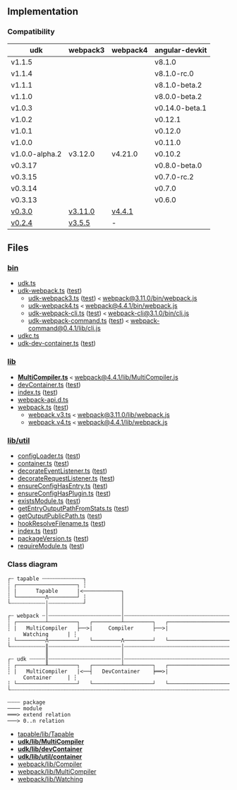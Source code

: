## Implementation

### Compatibility

| udk | webpack3 | webpack4 | angular-devkit |
|-----|----------|----------|----------------|
| v1.1.5 |  |  | v8.1.0 |
| v1.1.4 |  |  | v8.1.0-rc.0 |
| v1.1.1 |  |  | v8.1.0-beta.2 |
| v1.1.0 |  |  | v8.0.0-beta.2 |
| v1.0.3 |  |  | v0.14.0-beta.1 |
| v1.0.2 |  |  | v0.12.1 |
| v1.0.1 |  |  | v0.12.0 |
| v1.0.0 |  |  | v0.11.0 |
| v1.0.0-alpha.2 | v3.12.0 | v4.21.0 | v0.10.2 |
| v0.3.17 |  |  | v0.8.0-beta.0 |
| v0.3.15 |  |  | v0.7.0-rc.2 |
| v0.3.14 |  |  | v0.7.0 |
| v0.3.13 |  |  | v0.6.0 |
| [v0.3.0](https://github.com/enten/udk/tree/v0.3.0) | [v3.11.0](https://github.com/webpack/webpack/tree/v3.11.0) | [v4.4.1](https://github.com/webpack/webpack/tree/v4.4.1) |
| [v0.2.4](https://github.com/enten/udk/tree/v0.2.4) | [v3.5.5](https://github.com/webpack/webpack/tree/v3.5.5) | - |

## Files

### [bin](https://github.com/enten/udk/tree/dev/bin)

* [udk.ts](../bin/udk.ts)
* [udk-webpack.ts](../bin/udk-webpack.ts) ([test](../test/bin/udk-webpack_spec.ts))
    * [udk-webpack3.ts](../bin/udk-webpack3.ts) ([test](../test/bin/udk-webpack3_spec.ts)) `<` [webpack@3.11.0/bin/webpack.js](https://github.com/webpack/webpack/blob/v3.11.0/bin/webpack.js)
    * [udk-webpack4.ts](../bin/udk-webpack4.ts) `<` [webpack@4.4.1/bin/webpack.js](https://github.com/webpack/webpack/blob/v4.4.1/bin/webpack.js)
    * [udk-webpack-cli.ts](../bin/udk-webpack-cli.ts) ([test](../test/bin/udk-webpack-cli_spec.ts)) `<` [webpack-cli@3.1.0/bin/cli.js](https://github.com/webpack/webpack-cli/blob/v.3.1.0/bin/cli.js)
    * [udk-webpack-command.ts](../bin/udk-webpack-command.ts) ([test](../test/bin/udk-webpack-command_spec.ts)) `<` [webpack-command@0.4.1/lib/cli.js](https://github.com/webpack-contrib/webpack-command/blob/v0.4.1/lib/cli.js)
* [udkc.ts](../bin/udkc.ts)
* [udk-dev-container.ts](../bin/udk-dev-container.ts) ([test](../test/bin/udk-dev-container_spec.ts))

### [lib](https://github.com/enten/udk/tree/dev/lib)

* **[MultiCompiler.ts](../lib/MultiCompiler.ts)** `<` [webpack@4.4.1/lib/MultiCompiler.js](https://github.com/webpack/webpack/blob/v4.4.1/lib/MultiCompiler.js)
* [devContainer.ts](../lib/devContainer.ts) ([test](../test/lib/devContainer_spec.ts))
* [index.ts](../lib/index.ts) ([test](../test/lib/index_spec.ts))
* [webpack-api.d.ts](../lib/webpack-api.d.ts)
* [webpack.ts](../lib/webpack.ts) ([test](../test/lib/webpack_spec.ts))
    * [webpack.v3.ts](../lib/webpack.v3.ts) `<` [webpack@3.11.0/lib/webpack.js](https://github.com/webpack/webpack/blob/v3.11.0/lib/webpack.js)
    * [webpack.v4.ts](../lib/webpack.v4.ts) `<` [webpack@4.4.1/lib/webpack.js](https://github.com/webpack/webpack/blob/v4.4.1/lib/webpack.js)

### [lib/util](https://github.com/enten/udk/tree/dev/lib/util)

* [configLoader.ts](../lib/util/configLoader.ts) ([test](../test/lib/util/configLoader_spec.ts))
* [container.ts](../lib/util/container.ts) ([test](../test/lib/util/container_spec.ts))
* [decorateEventListener.ts](../lib/util/decorateEventListener.ts) ([test](../test/lib/util/decorateEventListener_spec.ts))
* [decorateRequestListener.ts](../lib/util/decorateRequestListener.ts) ([test](../test/lib/util/decorateRequestListener_spec.ts))
* [ensureConfigHasEntry.ts](../lib/util/ensureConfigHasEntry.ts) ([test](../test/lib/util/ensureConfigHasEntry_spec.ts))
* [ensureConfigHasPlugin.ts](../lib/util/ensureConfigHasPlugin.ts) ([test](../test/lib/util/ensureConfigHasPlugin_spec.ts))
* [existsModule.ts](../lib/util/existsModule.ts) ([test](../test/lib/util/existsModule_spec.ts))
* [getEntryOutputPathFromStats.ts](../lib/util/getEntryOutputPathFromStats.ts) ([test](../test/lib/util/getEntryOutputPathFromStats_spec.ts))
* [getOutputPublicPath.ts](../lib/util/getOutputPublicPath.ts) ([test](../test/lib/util/getOutputPublicPath_spec.ts))
* [hookResolveFilename.ts](../lib/util/hookResolveFilename.ts) ([test](../test/lib/util/hookResolveFilename_spec.ts))
* [index.ts](../lib/util/index.ts) ([test](../test/lib/util/index_spec.ts))
* [packageVersion.ts](../lib/util/packageVersion.ts) ([test](../test/lib/util/packageVersion_spec.ts))
* [requireModule.ts](../lib/util/requireModule.ts) ([test](../test/lib/util/requireModule_spec.ts))


### Class diagram

```
┌┄ tapable ┄┄┄┄┄┄┄┄┄┄┄┄┄┐
┆ ┌───────────────────┐ ┆
┆ |      Tapable      |<────────────┐
┆ └─────────Λ─────────┘ ┆           │
└┄┄┄┄┄┄┄┄┄┄┄│┄┄┄┄┄┄┄┄┄┄┄┘           │
            │                       │
┌┄ webpack ┄│┄┄┄┄┄┄┄┄┄┄┄┄┄┄┄┄┄┄┄┄┄┄┄│┄┄┄┄┄┄┄┄┄┄┄┄┄┄┄┄┄┄┄┄┄┄┄┄┄┄┄┄┄┄┄┄┄┄┄┐
┆ ┌─────────┴─────────┐   ┌─────────┴─────────┐   ┌───────────────────┐ ┆
┆ |   MultiCompiler   ├──>|     Compiler      ├──>|     Watching      | ┆
┆ └─────────Λ─────────┘   └─────────Λ─────────┘   └───────────────────┘ ┆
└┄┄┄┄┄┄┄┄┄┄┄║┄┄┄┄┄┄┄┄┄┄┄┄┄┄┄┄┄┄┄┄┄┄┄│┄┄┄┄┄┄┄┄┄┄┄┄┄┄┄┄┄┄┄┄┄┄┄┄┄┄┄┄┄┄┄┄┄┄┄┘
            ║                       │
┌┄ udk ┄┄┄┄┄║┄┄┄┄┄┄┄┄┄┄┄┄┄┄┄┄┄┄┄┄┄┄┄│┄┄┄┄┄┄┄┄┄┄┄┄┄┄┄┄┄┄┄┄┄┄┄┄┄┄┄┄┄┄┄┄┄┄┄┐
┆ ┌─────────╨─────────┐   ┌─────────┴─────────┐   ┌───────────────────┐ ┆
┆ |   MultiCompiler   |<──┤   DevContainer    ╞══>|     Container     | ┆
┆ └───────────────────┘   └───────────────────┘   └───────────────────┘ ┆
└┄┄┄┄┄┄┄┄┄┄┄┄┄┄┄┄┄┄┄┄┄┄┄┄┄┄┄┄┄┄┄┄┄┄┄┄┄┄┄┄┄┄┄┄┄┄┄┄┄┄┄┄┄┄┄┄┄┄┄┄┄┄┄┄┄┄┄┄┄┄┄┘

┄┄┄┄ package
──── module
═══> extend relation
───> 0..n relation
```


* [tapable/lib/Tapable](https://github.com/webpack/tapable/blob/v1.0.0/lib/Tapable.js)
* **[udk/lib/MultiCompiler](https://github.com/enten/udk/blob/v0.3.0/lib/MultiCompiler.js)**
* **[udk/lib/devContainer](../lib/devContainer.ts)**
* **[udk/lib/util/container](../lib/util/container.ts)**
* [webpack/lib/Compiler](https://github.com/webpack/webpack/blob/v4.4.1/lib/Compiler.js)
* [webpack/lib/MultiCompiler](https://github.com/webpack/webpack/blob/v4.4.1/lib/MultiCompiler.js)
* [webpack/lib/Watching](https://github.com/webpack/webpack/blob/v4.4.1/lib/Watching.js)
